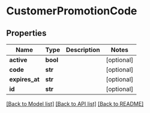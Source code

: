 # CustomerPromotionCode

## Properties

Name | Type | Description | Notes
------------ | ------------- | ------------- | -------------
**active** | **bool** |  | [optional] 
**code** | **str** |  | [optional] 
**expires_at** | **str** |  | [optional] 
**id** | **str** |  | [optional] 

[[Back to Model list]](../README.md#documentation-for-models) [[Back to API list]](../README.md#documentation-for-api-endpoints) [[Back to README]](../README.md)


